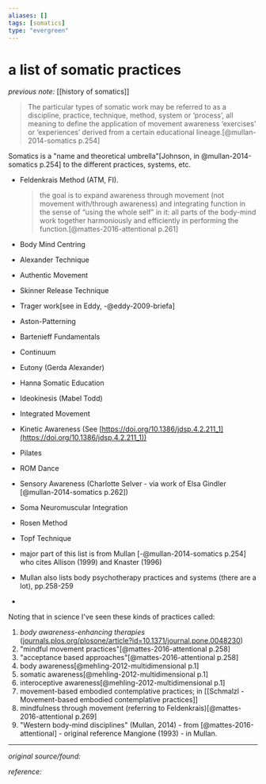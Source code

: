 ```yaml
---
aliases: []
tags: [somatics]
type: "evergreen"
---
```


# a list of somatic practices

_previous note:_ [[history of somatics]]

> The particular types of somatic work may be referred to as a discipline, practice, technique, method, system or ‘process’, all meaning to define the application of movement awareness ‘exercises’ or ‘experiences’ derived from a certain educational lineage.[@mullan-2014-somatics p.254] 

Somatics is a "name and theoretical umbrella"[Johnson, in @mullan-2014-somatics p.254] to the different practices, systems, etc. 



- Feldenkrais Method (ATM, FI).  
	> the goal is to expand awareness through movement (not movement with/through awareness) and integrating function in the sense of “using the whole self” in it: all parts of the body-mind work together harmoniously and efficiently in performing the function.[@mattes-2016-attentional p.261]

- Body Mind Centring
- Alexander Technique
- Authentic Movement
- Skinner Release Technique
- Trager work[see in Eddy, -@eddy-2009-briefa]
- Aston-Patterning
- Bartenieff Fundamentals
- Continuum
- Eutony (Gerda Alexander)
- Hanna Somatic Education
- Ideokinesis (Mabel Todd)
- Integrated Movement
- Kinetic Awareness (See [https://doi.org/10.1386/jdsp.4.2.211_1](https://doi.org/10.1386/jdsp.4.2.211_1))
- Pilates
- ROM Dance
- Sensory Awareness (Charlotte Selver - via work of Elsa Gindler [@mullan-2014-somatics p.262])
- Soma Neuromuscular Integration
- Rosen Method
- Topf Technique
- major part of this list is from Mullan [-@mullan-2014-somatics p.254] who cites Allison (1999) and Knaster (1996)
- Mullan also lists body psychotherapy practices and systems (there are a lot), pp.258-259
- 

Noting that in science I've seen these kinds of practices called:
1. _body awareness-enhancing therapies_ ([journals.plos.org/plosone/article?id=10.1371/journal.pone.0048230](https://journals.plos.org/plosone/article?id=10.1371/journal.pone.0048230))
2. "mindful movement practices"[@mattes-2016-attentional p.258]
3. "acceptance based approaches"[@mattes-2016-attentional p.258]
4. body awareness[@mehling-2012-multidimensional p.1]
5. somatic awareness[@mehling-2012-multidimensional p.1]
6. interoceptive awareness[@mehling-2012-multidimensional p.1]
7. movement-based embodied contemplative practices; in [[Schmalzl - Movement-based embodied contemplative practices]]
8. mindfulness through movement (referring to Feldenkrais)[@mattes-2016-attentional p.269]
9. "Western body-mind disciplines" (Mullan, 2014) - from [@mattes-2016-attentional] - original reference Mangione (1993) - in Mullan.

---

_original source/found:_ 

_reference:_ 



